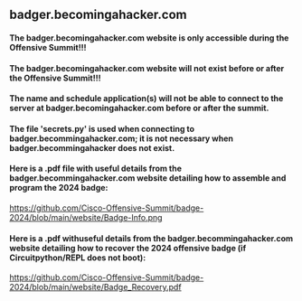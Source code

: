 ## badger.becomingahacker.com

#### The badger.becomingahacker.com website is only accessible during the Offensive Summit!!!

#### The badger.becomingahacker.com website will not exist before or after the Offensive Summit!!! 

#### The name and schedule application(s) will not be able to connect to the server at badger.becomingahacker.com before or after the summit.  

#### The file 'secrets.py' is used when connecting to badger.becommingahacker.com; it is not necessary when badger.becommingahacker does not exist. 

#### Here is a .pdf file with useful details from the badger.becommingahacker.com website detailing how to assemble and program the 2024 badge:

https://github.com/Cisco-Offensive-Summit/badge-2024/blob/main/website/Badge-Info.png

#### Here is a .pdf withuseful details from the badger.becommingahacker.com website detailing how to recover the 2024 offensive badge (if Circuitpython/REPL does not boot):  

https://github.com/Cisco-Offensive-Summit/badge-2024/blob/main/website/Badge_Recovery.pdf






